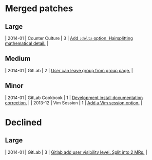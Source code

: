 # Merged patches

## Large

| 2014-01 | Counter Culture | 3 | [Add `:delta` option. Hairsplitting mathematical detail.](https://github.com/magnusvk/counter_culture/pull/43) |

## Medium

| 2014-01 | GitLab | 2 | [User can leave group from group page.](https://github.com/gitlabhq/gitlabhq/pull/6274) |

## Minor

| 2014-01 | GitLab Cookbook | 1 | [Development install documentation correction.](https://gitlab.com/gitlab-org/cookbook-gitlab/merge_requests/33) |
| 2013-12 | Vim Session | 1 | [Add a Vim session option.](https://github.com/xolox/vim-session/pull/81) |

# Declined

## Large

| 2014-01 | GitLab | 3 | [Gitlab add user visibility level. Split into 2 MRs.](https://github.com/gitlabhq/gitlabhq/pull/6028) |
